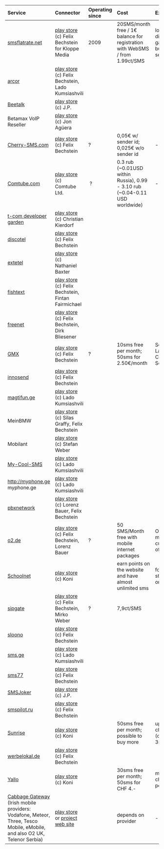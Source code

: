 | **Service** | **Connector** | **Operating since** | **Cost** | **Extras** | **Stability** | **sender country** | **recipient country** | **utf8** |
|:------------|:--------------|:--------------------|:---------|:-----------|:--------------|:-------------------|:----------------------|:---------|
| [smsflatrate.net](http://smsflatrate.net) | [play store](https://play.google.com/store/apps/details?id=de.ub0r.android.websms.connector.smsflatratenet) (c) Felix Bechstein for Kloppe Media | 2009                | 20SMS/month free / 1€ balance for registration with WebSMS / from 1.99ct/SMS | lots of different gateways, bulk SMS, send later | top           | no restrictions known | no restrictions known | utf8 with restrictions |
| [arcor](http://arcor.de) | [play store](https://play.google.com/store/apps/details?id=org.herrlado.websms.connector.arcor) (c) Felix Bechstein, Lado Kumsiashvili |
| [Beetalk](http://beetalk.net) | [play store](https://play.google.com/store/apps/details?id=de.ub0r.android.websms.connector.beetalk) (c) J.P. |
| Betamax VoIP Reseller | [play store](https://play.google.com/store/apps/details?id=de.ub0r.android.websms.connector.betamax) (c) Jon Agüera |
| [Cherry-SMS.com](http://www.cherry-sms.com/?ref=ZXAQDHJW) | [play store](https://play.google.com/store/apps/details?id=de.ub0r.android.websms.connector.cherrysms) (c) Felix Bechstein | ?                   | 0,05€ w/ sender id; 0,025€ w/o sender id | -          | top           | no restrictions known | no restrictions known | no utf8  |
| [Comtube.com](http://www.comtube.com/) | [play store](https://play.google.com/store/apps/details?id=com.comtube.websmsconnector) (c) Comtube Ltd. | ?                   | 0.3 rub (~0.01USD within Russia), 0.99 - 3.10 rub (~0.04-0.11 USD worldwide) | -          | top           | no restrictions known | no restrictions known | utf8     |
| [t-com developer garden ](http://www.developergarden.com) | [play store](https://play.google.com/store/apps/details?id=com.developergarden.android.connector) (c) Christian Kierdorf |
| [discotel ](http://discotel.de/) | [play store](https://play.google.com/store/apps/details?id=de.ub0r.android.websms.connector.discotel) (c) Felix Bechstein |
| [extetel](http://www.exetel.com.au//) | [play store](https://play.google.com/store/apps/details?id=com.baxtern.android.websms.connector.exetel) (c) Nathaniel Baxter |
| [fishtext](http://fishtext.com/) | [play store](https://play.google.com/store/apps/details?id=com.fairmichael.fintan.websms.connector.fishtext) (c) Felix Bechstein, Fintan Fairmichael |
| [freenet](http://freenet.de/) | [play store](https://play.google.com/store/apps/details?id=de.ub0r.android.websms.connector.freenet) (c) Felix Bechstein, Dirk Bliesener |
| [GMX](http://gmx.net) | [play store](https://play.google.com/store/apps/details?id=de.ub0r.android.websms.connector.gmx) (c) Felix Bechstein | ?                   | 10sms free per month; 50sms for 2.50€/month | Send Later, Custom Sender | medium        | germany(?)         | no restrictions known | no utf8  |
| [innosend](http://innosend.de/) | [play store](https://play.google.com/store/apps/details?id=de.ub0r.android.websms.connector.innosend) (c) Felix Bechstein |
| [magtifun.ge](http://magtifun.ge/) | [play store](https://play.google.com/store/apps/details?id=org.herrlado.websms.connector.magtifunge) (c) Lado Kumsiashvili |
| MeinBMW     | [play store](https://play.google.com/store/apps/details?id=de.ub0r.android.websms.connector.meinbmw) (c) Silas Graffy, Felix Bechstein |
| Mobilant    | [play store](https://play.google.com/store/apps/details?id=de.webdroid.android.websms.connector.mobilant) (c) Stefan Weber |
| [My-Cool-SMS ](http://www.my-cool-sms.com/en/sms-gateway-sms-app-sms-service-sms-provider-sms-api/ref/websms/) | [play store](https://play.google.com/store/apps/details?id=org.herrlado.websms.connector.mycoolsms) (c) Lado Kumsiashvili |
| http://myphone.ge myphone.ge | [play store](https://play.google.com/store/apps/details?id=org.herrlado.websms.connector.myphone) (c) Lado Kumsiashvili |
| [pbxnetwork](http://www.personal-voip.de/) | [play store](https://play.google.com/store/apps/details?id=com.websms.connector.pbxnetwork) (c) Lorenz Bauer, Felix Bechstein |
| [o2.de](http://o2.de/) | [play store](https://play.google.com/store/apps/details?id=com.websms.connector.o2) (c) Felix Bechstein, Lorenz Bauer |?                    |50 SMS/Month free with mobile internet packages|Only for mobile customers of O2|medium         |germany (?)         |international sms might be billed to your account(?)|no utf8   |
| [Schoolnet](http://schoolnet.ch) | [play store](https://play.google.com/store/apps/details?id=com.rothconsulting.android.websms.connector.schoolnet) (c) Koni |                     | earn points on the website and have almost unlimited sms | for students only | medium        | no restrictions known | Switzerland           | utf8     |
| [sipgate](http://sipgate.com/) | [play store](https://play.google.com/store/apps/details?id=de.ub0r.android.websms.connector.sipgate) (c) Felix Bechstein, Mirko Weber | ?                   | 7,9ct/SMS |
| [sloono](http://sloono.de/) | [play store](https://play.google.com/store/apps/details?id=de.ub0r.android.websms.connector.sloono) (c) Felix Bechstein |
| [sms.ge ](http://sms.ge/) | [play store](https://play.google.com/store/apps/details?id=org.herrlado.websms.connector.smsge) (c) Lado Kumsiashvili |
| [sms77 ](http://sms77.de/) | [play store](https://play.google.com/store/apps/details?id=de.ub0r.android.websms.connector.sms77) (c) Felix Bechstein |
| [SMSJoker](http://smsjoker.de) | [play store](https://play.google.com/store/apps/details?id=de.ub0r.android.websms.connector.smsjoker) (c) J.P. |
| [smspilot.ru ](http://smspilot.ru/) | [play store](https://play.google.com/store/apps/details?id=de.ub0r.android.websms.connector.smspilotru) (c) Felix Bechstein |
| [Sunrise](http://sunrise.ch) | [play store](https://play.google.com/store/apps/details?id=com.rothconsulting.android.websms.connector.sunrise) (c) Koni |                     | 50sms free per month; possible to buy more | up to 480 characters (consumes 3sms) | top           | no restrictions known | no restrictions known | utf8     |
| [werbelokal.de ](http://werbelokal.de/) | [play store](https://play.google.com/store/apps/details?id=de.ub0r.android.websms.connector.werbelokal) (c) Felix Bechstein |
| [Yallo](http://yallo.ch) | [play store](https://play.google.com/store/apps/details?id=com.rothconsulting.android.websms.connector.yallo) (c) Koni |                     | 30sms free per month; 50sms for CHF 4.- | max. 130 characters per sms | top           | no restrictions known | no restrictions known | no utf8  |
| [Cabbage Gateway](http://cabbagetexter.com/) (Irish mobile providers: Vodafone, Meteor, Three, Tesco Mobile, eMobile, and also O2 UK, Telenor Serbia) | [play store](http://play.google.com/store/apps/details?id=com.mikebl71.android.websms.connector.cabbage) or [project web site](http://mikebl71.github.com/websms-connector-cabbage) |                     | depends on provider | -          |               | no restrictions known | depends on provider   | depends on provider |